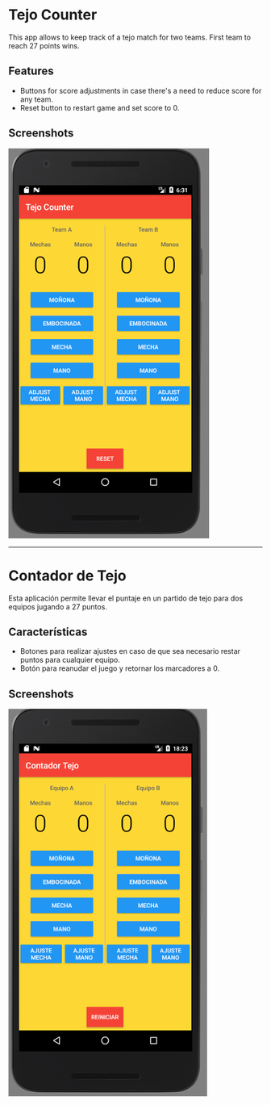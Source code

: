 # Tejo Counter

This app allows to keep track of a tejo match for two teams. First team to reach 27 points wins.

## Features

- Buttons for score adjustments in case there's a need to reduce score for any team.
- Reset button to restart game and set score to 0.

## Screenshots

![](https://github.com/cruzcamilo/tejo_counter/blob/master/Screenshots/screenshot_english.png)

<hr>

# Contador de Tejo

Esta aplicación permite llevar el puntaje en un partido de tejo para dos equipos jugando a 27 puntos.

## Características

- Botones para realizar ajustes en caso de que sea necesario restar puntos para cualquier equipo.
- Botón para reanudar el juego y retornar los marcadores a 0.

## Screenshots

![](https://github.com/cruzcamilo/tejo_counter/blob/master/Screenshots/screenshot_spanish.png)

